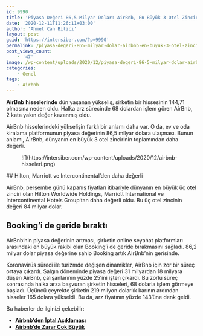 ```yaml
---
id: 9990
title: 'Piyasa Değeri 86,5 Milyar Dolar: AirBnb, En Büyük 3 Otel Zincirinden Daha Değerli'
date: '2020-12-11T11:26:11+03:00'
author: 'Ahmet Can Bilici'
layout: post
guid: 'https://intersiber.com/?p=9990'
permalink: /piyasa-degeri-865-milyar-dolar-airbnb-en-buyuk-3-otel-zincirinden-daha-degerli/
post_views_count:
    - '47'
image: /wp-content/uploads/2020/12/piyasa-degeri-86-5-milyar-dolar-airbnb-en-buyuk-3-otel-zincirinden-daha-degerli.jpg
categories:
    - Genel
tags:
    - Airbnb
---
```


**AirBnb** **hisselerinde** dün yaşanan yükseliş, şirketin bir hissesinin 144,71 olmasına neden oldu. Halka arz sürecinde 68 dolardan işlem gören AirBnb, 2 kata yakın değer kazanmış oldu.

AirBnb hisselerindeki yükselişin farklı bir anlamı daha var. O da, ev ve oda kiralama platformunun piyasa değerinin 86,5 milyar dolara ulaşması. Bunun anlamı, AirBnb, dünyanın en büyük 3 otel zincirinin toplamından daha değerli.

<figure class="wp-block-image size-large">![](https://intersiber.com/wp-content/uploads/2020/12/airbnb-hisseleri.png)</figure>## Hilton, Marriott ve Intercontinental’den daha değerli

AirBnb, perşembe günü kapanış fiyatları itibariyle dünyanın en büyük üç otel zinciri olan Hilton Worldwide Holdings, Marriott International ve Intercontinental Hotels Group’tan daha değerli oldu. Bu üç otel zincinin değeri 84 milyar dolar.

## Booking’i de geride bıraktı

AirBnb’nin piyasa değerinin artması, şirketin online seyahat platformları arasındaki en büyük rakibi olan Booking’i de geride bırakmasını sağladı. 86,2 milyar dolar piyasa değerine sahip Booking artık AirBnb’nin gerisinde.

Koronavirüs süreci ile turizmde değişen dinamikler, AirBnb için zor bir süreç ortaya çıkardı. Salgın döneminde piyasa değeri 31 milyardan 18 milyara düşen AirBnb, çalışanlarının yüzde 25’ini işten çıkardı. Bu zorlu süreç sonrasında halka arza başvuran şirketin hisseleri, 68 dolarla işlem görmeye başladı. Üçüncü çeyrekte şirketin 219 milyon dolarlık karının ardından hisseler 165 dolara yükseldi. Bu da, arz fiyatının yüzde 143’üne denk geldi.

Bu haberler de ilginizi çekebilir:

- **[Airbnb’den İptal Açıklaması](https://intersiber.com/airbnb-iptal-aciklamasi/)**
- **[Airbnb’de Zarar Çok Büyük](https://intersiber.com/airbnbde-zarar-cok-buyuk/)**